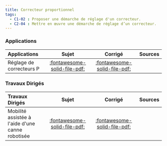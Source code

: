 ```yaml
---
title: Correcteur proportionnel 
tags:
  - C1-02 : Proposer une démarche de réglage d'un correcteur.
  - C2-04 : Mettre en œuvre une démarche de réglage d’un correcteur.
---
```



### Applications 
 
| Applications | Sujet | Corrigé | Sources  | 
| :-------------- | :---: | :-----: | :------: | 
| Réglage de correcteurs P | [:fontawesome-solid-file-pdf:](http://xpessoles-cpge.fr/pdf/Cy_03_01_Application_01_P_Sujet.pdf) | [:fontawesome-solid-file-pdf:](http://xpessoles-cpge.fr/pdf/Cy_03_01_Application_01_P_Corrige.pdf) | 

### Travaux Dirigés 
 
| Travaux Dirigés | Sujet | Corrigé | Sources  | 
| :-------------- | :---: | :-----: | :------: | 
| Mobilité assistée à l'aide d'une canne robotisée | [:fontawesome-solid-file-pdf:](http://xpessoles-cpge.fr/pdf/Cy_03_01_TD_P_01_CanneRobotisee_Sujet.pdf) | [:fontawesome-solid-file-pdf:](http://xpessoles-cpge.fr/pdf/Cy_03_01_TD_P_01_CanneRobotisee_Corrige.pdf) | 



